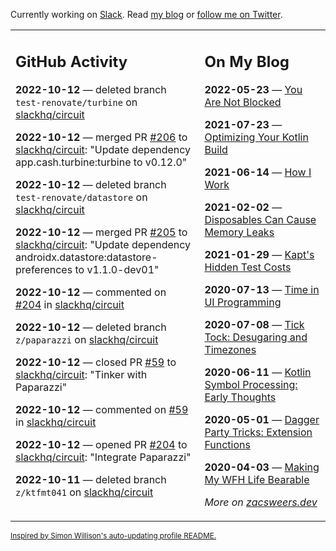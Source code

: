 Currently working on [Slack](https://slack.com/). Read [my blog](https://zacsweers.dev/) or [follow me on Twitter](https://twitter.com/ZacSweers).

<table><tr><td valign="top" width="60%">

## GitHub Activity
<!-- githubActivity starts -->
**2022-10-12** — deleted branch `test-renovate/turbine` on [slackhq/circuit](https://github.com/slackhq/circuit)

**2022-10-12** — merged PR [#206](https://github.com/slackhq/circuit/pull/206) to [slackhq/circuit](https://github.com/slackhq/circuit): "Update dependency app.cash.turbine:turbine to v0.12.0"

**2022-10-12** — deleted branch `test-renovate/datastore` on [slackhq/circuit](https://github.com/slackhq/circuit)

**2022-10-12** — merged PR [#205](https://github.com/slackhq/circuit/pull/205) to [slackhq/circuit](https://github.com/slackhq/circuit): "Update dependency androidx.datastore:datastore-preferences to v1.1.0-dev01"

**2022-10-12** — commented on [#204](https://github.com/slackhq/circuit/pull/204#issuecomment-1275585966) in [slackhq/circuit](https://github.com/slackhq/circuit)

**2022-10-12** — deleted branch `z/paparazzi` on [slackhq/circuit](https://github.com/slackhq/circuit)

**2022-10-12** — closed PR [#59](https://github.com/slackhq/circuit/pull/59) to [slackhq/circuit](https://github.com/slackhq/circuit): "Tinker with Paparazzi"

**2022-10-12** — commented on [#59](https://github.com/slackhq/circuit/pull/59#issuecomment-1275585651) in [slackhq/circuit](https://github.com/slackhq/circuit)

**2022-10-12** — opened PR [#204](https://github.com/slackhq/circuit/pull/204) to [slackhq/circuit](https://github.com/slackhq/circuit): "Integrate Paparazzi"

**2022-10-11** — deleted branch `z/ktfmt041` on [slackhq/circuit](https://github.com/slackhq/circuit)
<!-- githubActivity ends -->
</td><td valign="top" width="40%">

## On My Blog
<!-- blog starts -->
**2022-05-23** — [You Are Not Blocked](https://www.zacsweers.dev/you-are-not-blocked/)

**2021-07-23** — [Optimizing Your Kotlin Build](https://www.zacsweers.dev/optimizing-your-kotlin-build/)

**2021-06-14** — [How I Work](https://www.zacsweers.dev/how-i-work/)

**2021-02-02** — [Disposables Can Cause Memory Leaks](https://www.zacsweers.dev/disposables-can-cause-memory-leaks/)

**2021-01-29** — [Kapt's Hidden Test Costs](https://www.zacsweers.dev/kapts-hidden-test-costs/)

**2020-07-13** — [Time in UI Programming](https://www.zacsweers.dev/time-in-ui/)

**2020-07-08** — [Tick Tock: Desugaring and Timezones](https://www.zacsweers.dev/ticktock-desugaring-timezones/)

**2020-06-11** — [Kotlin Symbol Processing: Early Thoughts](https://www.zacsweers.dev/kotlin-symbol-processor-early-thoughts/)

**2020-05-01** — [Dagger Party Tricks: Extension Functions](https://www.zacsweers.dev/dagger-party-tricks-extension-functions/)

**2020-04-03** — [Making My WFH Life Bearable](https://www.zacsweers.dev/making-wfh-life-bearable/)
<!-- blog ends -->
_More on [zacsweers.dev](https://zacsweers.dev/)_
</td></tr></table>

<sub><a href="https://simonwillison.net/2020/Jul/10/self-updating-profile-readme/">Inspired by Simon Willison's auto-updating profile README.</a></sub>